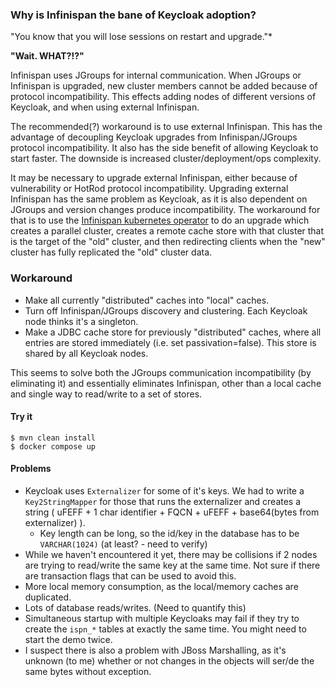 

### Why is Infinispan the bane of Keycloak adoption?

"You know that you will lose sessions on restart and upgrade."*

**"Wait. WHAT?!?"**

Infinispan uses JGroups for internal communication. When JGroups or Infinispan is upgraded, new cluster members cannot be added because of protocol incompatibility. This effects adding nodes of different versions of Keycloak, and when using external Infinispan.

The recommended(?) workaround is to use external Infinispan. This has the advantage of decoupling Keycloak upgrades from Infinispan/JGroups protocol incompatibility. It also has the side benefit of allowing Keycloak to start faster. The downside is increased cluster/deployment/ops complexity.

It may be necessary to upgrade external Infinispan, either because of vulnerability or HotRod protocol incompatibility. Upgrading external Infinispan has the same problem as Keycloak, as it is also dependent on JGroups and version changes produce incompatibility. The workaround for that is to use the [Infinispan kubernetes operator](https://infinispan.org/docs/infinispan-operator/main/operator.html#cluster-upgrades_upgrading-clusters) to do an upgrade which creates a parallel cluster, creates a remote cache store with that cluster that is the target of the "old" cluster, and then redirecting clients when the "new" cluster has fully replicated the "old" cluster data.


### Workaround 

- Make all currently "distributed" caches into "local" caches.
- Turn off Infinispan/JGroups discovery and clustering. Each Keycloak node thinks it's a singleton.
- Make a JDBC cache store for previously "distributed" caches, where all entries are stored immediately (i.e. set passivation=false). This store is shared by all Keycloak nodes.

This seems to solve both the JGroups communication incompatibility (by eliminating it) and essentially eliminates Infinispan, other than a local cache and single way to read/write to a set of stores.

#### Try it

```
$ mvn clean install
$ docker compose up
```

#### Problems

- Keycloak uses `Externalizer` for some of it's keys. We had to write a `Key2StringMapper` for those that runs the externalizer and creates a string ( uFEFF + 1 char identifier + FQCN + uFEFF + base64(bytes from externalizer) ).
  - Key length can be long, so the id/key in the database has to be `VARCHAR(1024)` (at least? - need to verify)
- While we haven't encountered it yet, there may be collisions if 2 nodes are trying to read/write the same key at the same time. Not sure if there are transaction flags that can be used to avoid this.
- More local memory consumption, as the local/memory caches are duplicated.
- Lots of database reads/writes. (Need to quantify this)
- Simultaneous startup with multiple Keycloaks may fail if they try to create the `ispn_*` tables at exactly the same time. You might need to start the demo twice.
- I suspect there is also a problem with JBoss Marshalling, as it's unknown (to me) whether or not changes in the objects will ser/de the same bytes without exception.
